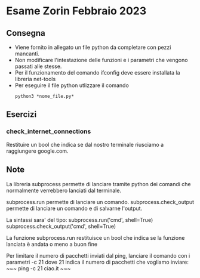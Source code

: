 # Esame Zorin Febbraio 2023

## Consegna

- Viene fornito in allegato un file python da completare con pezzi mancanti. 
- Non modificare l'intestazione delle funzioni e i parametri che vengono passati alle stesse.
- Per il funzionamento del comando ifconfig deve essere installata la libreria net-tools
- Per eseguire il file python utlizzare il comando
	~~~
	python3 *nome_file.py*
	~~~

## Esercizi

### check_internet_connections

Restituire un bool che indica se dal nostro terminale riusciamo a raggiungere google.com.

## Note

La libreria subprocess permette di lanciare tramite python
dei comandi che normalmente verrebbero lanciati dal terminale.

subprocess.run permette di lanciare un comando.
subprocess.check_output permette di lanciare un comando
e di salvarne l'output.

La sintassi sara' del tipo:
subprocess.run('cmd', shell=True)
subprocess.check_output('cmd', shell=True)

La funzione subprocess.run restituisce un bool che indica se la funzione lanciata è andata o meno a buon fine

Per limitare il numero di pacchetti inviati dal ping, lanciare il comando con i parametri -c 21 dove 21 indica il numero di pacchetti che vogliamo inviare:
	~~~
	ping -c 21 ciao.it
	~~~
